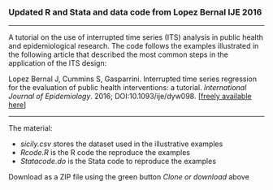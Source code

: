 
### Updated R and Stata and data code from Lopez Bernal IJE 2016

--------------------------------------------------------------------------------

A tutorial on the use of interrupted time series (ITS) analysis in public health and epidemiological research. The code follows the examples illustrated in the following article that described the most common steps in the application of the ITS design:

Lopez Bernal J, Cummins S, Gasparrini. Interrupted time series regression for the evaluation of public health interventions: a tutorial. *International Journal of Epidemiology*. 2016; DOI:10.1093/ije/dyw098. [[freely available here](http://www.ag-myresearch.com/2016_lopezbernal_ije.html)]

--------------------------------------------------------------------------------

The material:

  * *sicily.csv* stores the dataset used in the illustrative examples
  * *Rcode.R* is the R code the reproduce the examples
  * *Statacode.do* is the Stata code to reproduce the examples
  
Download as a ZIP file using the green button *Clone or download* above
